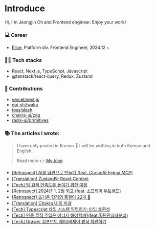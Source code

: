 # Introduce

Hi, I'm Jeongjin Oh and Frontend engineer. Enjoy your work!


### 💻 Career
- [Elice](https://elice.io/en), Platform div. Frontend Engineer, 2024.12 ~


### 🧑‍💻 Tech stacks
- React, Next.js, TypeScript, Javascript
- @tanstack/react-query, Redux, Zustand


### 🙌 Contributions
- [vercel/next.js](https://github.com/vercel/next.js/issues?q=involves:ojj1123)
- [dai-shi/waku](https://github.com/dai-shi/waku/issues?q=involves:ojj1123)
- [toss/slash](https://github.com/toss/slash/issues?q=involves:ojj1123)
- [chakra-ui/zag](https://github.com/chakra-ui/zag/pulls?q=involves:ojj1123)
- [radix-ui/primitives](https://github.com/radix-ui/primitives/pulls?q=involves:ojj1123)

### 📚 The articles I wrote:

> I have only posted in Korean 🙏
> I will be writting in both Korean and English.
>
> Read more 👉 [My blog](https://velog.io/@ojj1123)

- [[Retrospect] AI를 팀원으로 만들기 (feat. Cursor와 Figma MCP)](https://velog.io/@ojj1123/how-to-make-ai-to-be-coworker)
- [[Translation] Zustand와 React Context](https://velog.io/@ojj1123/zustand-and-react-context)
- [[Tech] 밈 검색 만족도를 높이기 위한 여정](https://velog.io/@ojj1123/how-to-improve-meme-search-ux)
- [[Retrospect] 2024년 1, 2월 회고 (feat. 소프티어 부트캠프)](https://velog.io/@ojj1123/jan-and-feb-2024-review)
- [[Retrospect] 뜨거운 합격의 목걸이 22개 🏅](https://velog.io/@ojj1123/2023-retrospect)
- [[Translation] Chakra UI의 미래](https://velog.io/@ojj1123/the-future-of-chakra-ui)
- [[Tech] Typescript 타입 시스템 찍먹하기: 타입 호환성](https://velog.io/@ojj1123/about-type-compatibility)
- [[Tech] 인증 로직 주입은 어디서 해야할까?(feat.횡단관심사분리)](https://velog.io/@ojj1123/where-should-i-inject-the-authentication-logic)
- [[Tech] Drawer 컴포넌트 제어/비제어 방식 지원하기](https://velog.io/@ojj1123/how-to-design-a-drawer-component)
